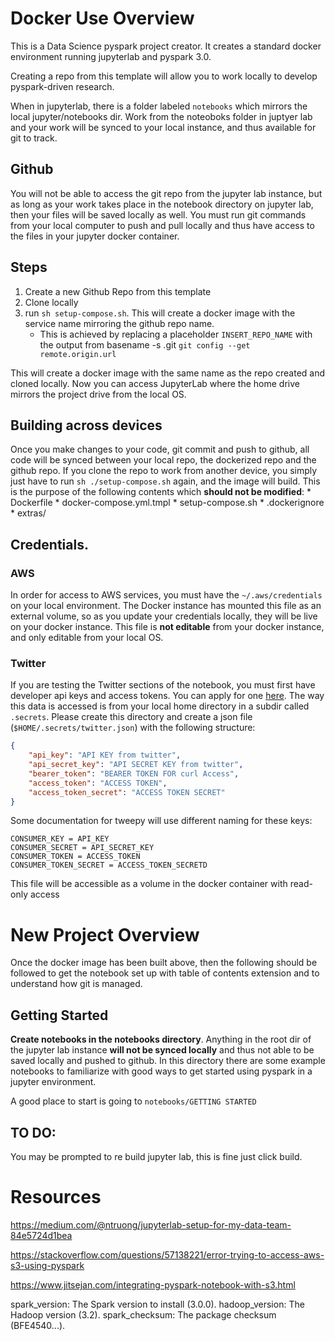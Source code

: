 # Docker Use Overview
This is a Data Science pyspark project creator. It creates a standard docker environment running jupyterlab and pyspark 3.0.

Creating a repo from this template will allow you to work locally to develop pyspark-driven research.

When in jupyterlab, there is a folder labeled `notebooks` which mirrors the local jupyter/notebooks dir. Work from the noteoboks folder in juptyer lab and your work will be synced to your local instance, and thus available for git to track. 

## Github

You will not be able to access the git repo from the jupyter lab instance, but as long as your work takes place in the notebook directory on jupyter lab, then your files will be saved locally as well. You must run git commands from your local computer to push and pull locally and thus have access to the files in your jupyter docker container.

## Steps
1. Create a new Github Repo from this template
2. Clone locally
3. run `sh setup-compose.sh`. This will create a docker image with the service name mirroring the github repo name. 
    * This is achieved by replacing a placeholder `INSERT_REPO_NAME` with the output from 
        basename -s .git `git config --get remote.origin.url`

This will create a docker image with the same name as the repo created and cloned locally. Now you can access JupyterLab where the home drive mirrors the project drive from the local OS.

## Building across devices
Once you make changes to your code, git commit and push to github, all code will be synced between your local repo, the dockerized repo and the github repo. If you clone the repo to work from another device, you simply just have to run `sh ./setup-compose.sh` again, and the image will build. This is the purpose of the following contents which **should not be modified**:
    * Dockerfile
    * docker-compose.yml.tmpl
    * setup-compose.sh
    * .dockerignore
    * extras/

## Credentials.

### AWS
In order for access to AWS services, you must have the `~/.aws/credentials` on your local environment. The Docker instance has mounted this file as an external volume, so as you update your credentials locally, they will be live on your docker instance. This file is **not editable** from your docker instance, and only editable from your local OS.

### Twitter
If you are testing the Twitter sections of the notebook, you must first have developer api keys and access tokens. You can apply for one [here](https://developer.twitter.com/en/apply-for-access). The way this data is accessed is from your local home directory in a subdir called `.secrets`. Please create this directory and create a json file (`$HOME/.secrets/twitter.json`) with the following structure:

```json
{
    "api_key": "API KEY from twitter",
    "api_secret_key": "API SECRET KEY from twitter",
    "bearer_token": "BEARER TOKEN FOR curl Access",
    "access_token": "ACCESS TOKEN",
    "access_token_secret": "ACCESS TOKEN SECRET"
}
```
Some documentation for tweepy will use different naming for these keys:
```
CONSUMER_KEY = API_KEY
CONSUMER_SECRET = API_SECRET_KEY
CONSUMER_TOKEN = ACCESS_TOKEN
CONSUMER_TOKEN_SECRET = ACCESS_TOKEN_SECRETD
```

This file will be accessible as a volume in the docker container with read-only access

# New Project Overview

Once the docker image has been built above, then the following should be followed to get the notebook set up with table of contents extension and to understand how git is managed.

## Getting Started

**Create notebooks in the notebooks directory**. Anything in the root dir of the jupyter lab instance **will not be synced locally** and thus not able to be saved locally and pushed to github. In this directory there are some example notebooks to familiarize with good ways to get started using pyspark in a jupyter environment.

A good place to start is going to `notebooks/GETTING STARTED`

## TO DO:

You may be prompted to re build jupyter lab, this is fine just click build.

# Resources

https://medium.com/@ntruong/jupyterlab-setup-for-my-data-team-84e5724d1bea

https://stackoverflow.com/questions/57138221/error-trying-to-access-aws-s3-using-pyspark

https://www.jitsejan.com/integrating-pyspark-notebook-with-s3.html


spark_version: The Spark version to install (3.0.0).
hadoop_version: The Hadoop version (3.2).
spark_checksum: The package checksum (BFE4540...).